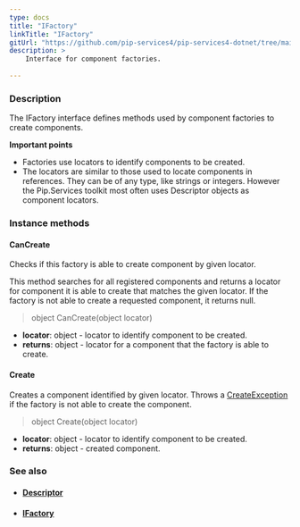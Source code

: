 ```yaml
---
type: docs
title: "IFactory"
linkTitle: "IFactory"
gitUrl: "https://github.com/pip-services4/pip-services4-dotnet/tree/main/pip-services4-components-dotnet"
description: >
    Interface for component factories.
    
---
```


### Description

The IFactory interface defines methods used by component factories to create components.

**Important points**

- Factories use locators to identify components to be created.
- The locators are similar to those used to locate components in references. They can be of any type, like strings or integers. However the Pip.Services toolkit most often uses Descriptor objects as component locators.

### Instance methods

#### CanCreate
Checks if this factory is able to create component by given locator.

This method searches for all registered components and returns
a locator for component it is able to create that matches the given locator.
If the factory is not able to create a requested component, it returns null.

> object CanCreate(object locator)

- **locator**: object - locator to identify component to be created.
- **returns**: object - locator for a component that the factory is able to create.


#### Create
Creates a component identified by given locator.
Throws a [CreateException](../create_exception) if the factory is not able to create the component.

> object Create(object locator)

- **locator**: object - locator to identify component to be created.
- **returns**: object - created component.



### See also
- #### [Descriptor](../../refer/descriptor)
- #### [IFactory](../ifactory)

